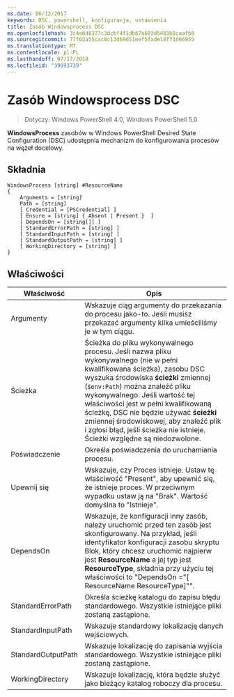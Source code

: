 ```yaml
---
ms.date: 06/12/2017
keywords: DSC, powershell, konfiguracja, ustawienia
title: Zasób Windowsprocess DSC
ms.openlocfilehash: 3c4e6d8377c3dcbf4f1db87a603d5483b8caafb8
ms.sourcegitcommit: 77f62a55cac8c13d69d51eef5fade18f71d66955
ms.translationtype: MT
ms.contentlocale: pl-PL
ms.lasthandoff: 07/17/2018
ms.locfileid: "39093739"
---
```

# <a name="dsc-windowsprocess-resource"></a>Zasób Windowsprocess DSC

> Dotyczy: Windows PowerShell 4.0, Windows PowerShell 5.0

**WindowsProcess** zasobów w Windows PowerShell Desired State Configuration (DSC) udostępnia mechanizm do konfigurowania procesów na węzeł docelowy.

## <a name="syntax"></a>Składnia

```
WindowsProcess [string] #ResourceName
{
    Arguments = [string]
    Path = [string]
    [ Credential = [PSCredential] ]
    [ Ensure = [string] { Absent | Present }  ]
    [ DependsOn = [string[]] ]
    [ StandardErrorPath = [string] ]
    [ StandardInputPath = [string] ]
    [ StandardOutputPath = [string] ]
    [ WorkingDirectory = [string] ]
}
```

## <a name="properties"></a>Właściwości

|  Właściwość  |  Opis   |
|---|---|
| Argumenty| Wskazuje ciąg argumenty do przekazania do procesu jako-to. Jeśli musisz przekazać argumenty kilka umieściliśmy je w tym ciągu.|
| Ścieżka| Ścieżka do pliku wykonywalnego procesu. Jeśli nazwa pliku wykonywalnego (nie w pełni kwalifikowana ścieżka), zasobu DSC wyszuka środowiska **ścieżki** zmiennej (`$env:Path`) można znaleźć pliku wykonywalnego. Jeśli wartość tej właściwości jest w pełni kwalifikowaną ścieżkę, DSC nie będzie używać **ścieżki** zmiennej środowiskowej, aby znaleźć plik i zgłosi błąd, jeśli ścieżka nie istnieje. Ścieżki względne są niedozwolone.|
| Poświadczenie| Określa poświadczenia do uruchamiania procesu.|
| Upewnij się| Wskazuje, czy Proces istnieje. Ustaw tę właściwość "Present", aby upewnić się, że istnieje proces. W przeciwnym wypadku ustaw ją na "Brak". Wartość domyślna to "Istnieje".|
| DependsOn | Wskazuje, że konfiguracji inny zasób, należy uruchomić przed ten zasób jest skonfigurowany. Na przykład, jeśli identyfikator konfiguracji zasobu skryptu Blok, który chcesz uruchomić najpierw jest **ResourceName** a jej typ jest **ResourceType**, składnia przy użyciu tej właściwości to "DependsOn ="[ ResourceName ResourceType]"".|
| StandardErrorPath| Określa ścieżkę katalogu do zapisu błędu standardowego. Wszystkie istniejące pliki zostaną zastąpione.|
| StandardInputPath| Wskazuje standardowy lokalizację danych wejściowych.|
| StandardOutputPath| Wskazuje lokalizację do zapisania wyjścia standardowego. Wszystkie istniejące pliki zostaną zastąpione.|
| WorkingDirectory| Wskazuje lokalizację, która będzie służyć jako bieżący katalog roboczy dla procesu.|
